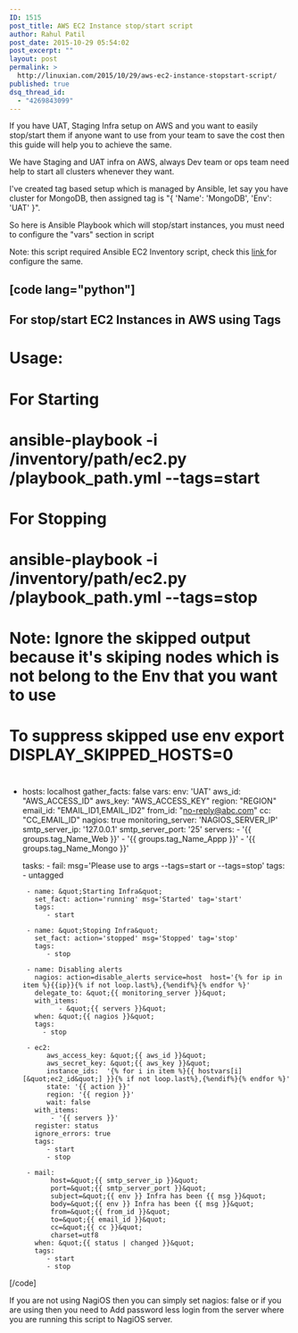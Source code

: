 ```yaml
---
ID: 1515
post_title: AWS EC2 Instance stop/start script
author: Rahul Patil
post_date: 2015-10-29 05:54:02
post_excerpt: ""
layout: post
permalink: >
  http://linuxian.com/2015/10/29/aws-ec2-instance-stopstart-script/
published: true
dsq_thread_id:
  - "4269843099"
---
```

If you have UAT, Staging Infra setup on AWS and you want to easily stop/start them if anyone want to use from your team to save the cost then this guide will help you to achieve the same.
 
We have Staging and UAT infra on AWS, always Dev team or ops team need help to start all clusters whenever they want. 

I've created tag based setup which is managed by Ansible, let say you have cluster for MongoDB, then assigned tag is "{ 'Name': 'MongoDB', 'Env': 'UAT' }".

So here is Ansible Playbook which will stop/start instances, you must need to configure the "vars"  section in script 

Note: this script required Ansible EC2 Inventory script, check this <a href="http://docs.ansible.com/ansible/intro_dynamic_inventory.html" target="_blank">link </a>for configure the same.


[code lang="python"]
---
  ## For stop/start EC2 Instances in AWS using Tags
  #
  # Usage:
  #
  # For Starting
  # ansible-playbook -i /inventory/path/ec2.py /playbook_path.yml --tags=start
  #
  # For Stopping
  # ansible-playbook -i /inventory/path/ec2.py /playbook_path.yml --tags=stop
  # Note: Ignore the skipped output because it's skiping nodes which is not belong to the Env that you want to use
  # To suppress skipped use env export DISPLAY_SKIPPED_HOSTS=0
  #
  ####

  - hosts: localhost
    gather_facts: false
    vars:
        env: 'UAT'
        aws_id: &quot;AWS_ACCESS_ID&quot;
        aws_key: &quot;AWS_ACCESS_KEY&quot;
        region: &quot;REGION&quot;
        email_id: &quot;EMAIL_ID1,EMAIL_ID2&quot;
        from_id: &quot;no-reply@abc.com&quot;
        cc: &quot;CC_EMAIL_ID&quot;
        nagios: true
        monitoring_server: 'NAGIOS_SERVER_IP'
        smtp_server_ip: '127.0.0.1'
        smtp_server_port: '25'
        servers:
           - '{{ groups.tag_Name_Web }}'
           - '{{ groups.tag_Name_Appp }}'
           - '{{ groups.tag_Name_Mongo }}'

    tasks:
         - fail: msg='Please use to args --tags=start or --tags=stop'
           tags:
              - untagged

         - name: &quot;Starting Infra&quot;
           set_fact: action='running' msg='Started' tag='start'
           tags:
              - start

         - name: &quot;Stoping Infra&quot;
           set_fact: action='stopped' msg='Stopped' tag='stop'
           tags:
              - stop

         - name: Disabling alerts
           nagios: action=disable_alerts service=host  host='{% for ip in item %}{{ip}}{% if not loop.last%},{%endif%}{% endfor %}'
           delegate_to: &quot;{{ monitoring_server }}&quot;
           with_items:
                 - &quot;{{ servers }}&quot;
           when: &quot;{{ nagios }}&quot;
           tags:
             - stop

         - ec2:
              aws_access_key: &quot;{{ aws_id }}&quot;
              aws_secret_key: &quot;{{ aws_key }}&quot;
              instance_ids:  '{% for i in item %}{{ hostvars[i][&quot;ec2_id&quot;] }}{% if not loop.last%},{%endif%}{% endfor %}'
              state: '{{ action }}'
              region: '{{ region }}'
              wait: false
           with_items:
               - '{{ servers }}'
           register: status
           ignore_errors: true
           tags:
              - start
              - stop

         - mail:
               host=&quot;{{ smtp_server_ip }}&quot;
               port=&quot;{{ smtp_server_port }}&quot;
               subject=&quot;{{ env }} Infra has been {{ msg }}&quot;
               body=&quot;{{ env }} Infra has been {{ msg }}&quot;
               from=&quot;{{ from_id }}&quot;
               to=&quot;{{ email_id }}&quot;
               cc=&quot;{{ cc }}&quot;
               charset=utf8
           when: &quot;{{ status | changed }}&quot;
           tags:
              - start
              - stop
[/code]

If you are not using NagiOS then you can simply set nagios: false or if you are using then you need to Add password less login from the server where you are running this script to NagiOS server.